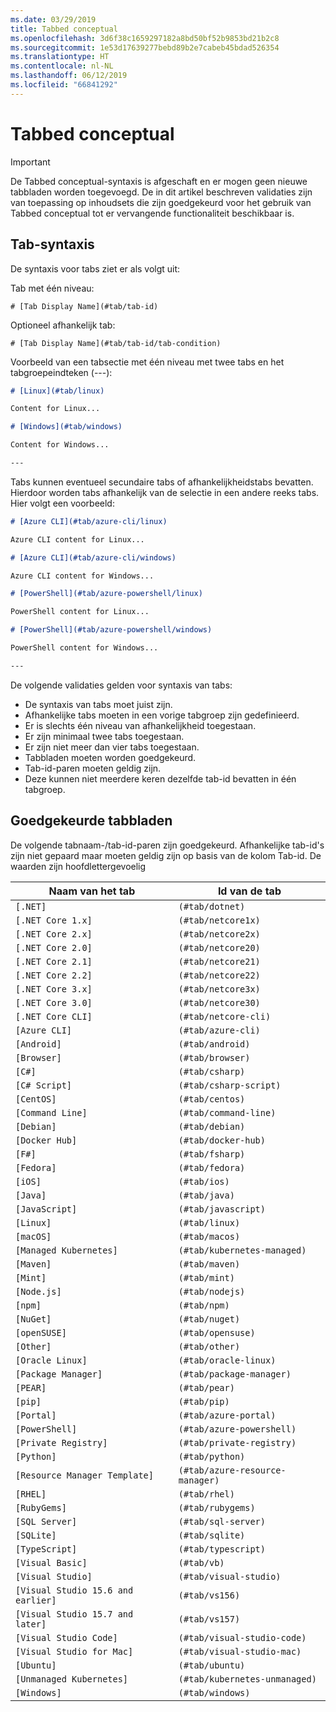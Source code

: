 ```yaml
---
ms.date: 03/29/2019
title: Tabbed conceptual
ms.openlocfilehash: 3d6f38c1659297182a8bd50bf52b9853bd21b2c8
ms.sourcegitcommit: 1e53d17639277bebd89b2e7cabeb45bdad526354
ms.translationtype: HT
ms.contentlocale: nl-NL
ms.lasthandoff: 06/12/2019
ms.locfileid: "66841292"
---
```

# <a name="tabbed-conceptual"></a>Tabbed conceptual

> [!IMPORTANT]
> De Tabbed conceptual-syntaxis is afgeschaft en er mogen geen nieuwe tabbladen worden toegevoegd. De in dit artikel beschreven validaties zijn van toepassing op inhoudsets die zijn goedgekeurd voor het gebruik van Tabbed conceptual tot er vervangende functionaliteit beschikbaar is.

## <a name="tab-syntax"></a>Tab-syntaxis

De syntaxis voor tabs ziet er als volgt uit:

Tab met één niveau:

`# [Tab Display Name](#tab/tab-id)`

Optioneel afhankelijk tab:

`# [Tab Display Name](#tab/tab-id/tab-condition)`

Voorbeeld van een tabsectie met één niveau met twee tabs en het tabgroepeindteken (---):

```markdown
# [Linux](#tab/linux)

Content for Linux...

# [Windows](#tab/windows)

Content for Windows...

---
```

Tabs kunnen eventueel secundaire tabs of afhankelijkheidstabs bevatten. Hierdoor worden tabs afhankelijk van de selectie in een andere reeks tabs. Hier volgt een voorbeeld:

```markdown
# [Azure CLI](#tab/azure-cli/linux)

Azure CLI content for Linux...

# [Azure CLI](#tab/azure-cli/windows)

Azure CLI content for Windows...

# [PowerShell](#tab/azure-powershell/linux)

PowerShell content for Linux...

# [PowerShell](#tab/azure-powershell/windows)

PowerShell content for Windows...

---
```

De volgende validaties gelden voor syntaxis van tabs:

- De syntaxis van tabs moet juist zijn.
- Afhankelijke tabs moeten in een vorige tabgroep zijn gedefinieerd.
- Er is slechts één niveau van afhankelijkheid toegestaan.
- Er zijn minimaal twee tabs toegestaan.
- Er zijn niet meer dan vier tabs toegestaan.
- Tabbladen moeten worden goedgekeurd.
- Tab-id-paren moeten geldig zijn.
- Deze kunnen niet meerdere keren dezelfde tab-id bevatten in één tabgroep.

## <a name="approved-tabs"></a>Goedgekeurde tabbladen

De volgende tabnaam-/tab-id-paren zijn goedgekeurd. Afhankelijke tab-id's zijn niet gepaard maar moeten geldig zijn op basis van de kolom Tab-id. De waarden zijn hoofdlettergevoelig

|Naam van het tab              |Id van de tab            |
|----------------------|------------------|
|`[.NET]`              |`(#tab/dotnet)`   |
|`[.NET Core 1.x]`     |`(#tab/netcore1x)`|
|`[.NET Core 2.x]`     |`(#tab/netcore2x)`|
|`[.NET Core 2.0]`     |`(#tab/netcore20)`|
|`[.NET Core 2.1]`     |`(#tab/netcore21)`|
|`[.NET Core 2.2]`     |`(#tab/netcore22)`|
|`[.NET Core 3.x]`     |`(#tab/netcore3x)`|
|`[.NET Core 3.0]`     |`(#tab/netcore30)`|
|`[.NET Core CLI]`     |`(#tab/netcore-cli)`|
|`[Azure CLI]`         |`(#tab/azure-cli)`|
|`[Android]`           |`(#tab/android)`  |
|`[Browser]`           |`(#tab/browser)`  |
|`[C#]`                |`(#tab/csharp)`   |
|`[C# Script]`         |`(#tab/csharp-script)`|
|`[CentOS]`            |`(#tab/centos)`|
|`[Command Line]`      |`(#tab/command-line)`|
|`[Debian]`            |`(#tab/debian)`|
|`[Docker Hub]`        |`(#tab/docker-hub)`|
|`[F#]`                |`(#tab/fsharp)`|
|`[Fedora]`            |`(#tab/fedora)`|
|`[iOS]`               |`(#tab/ios)`      |
|`[Java]`              |`(#tab/java)`|
|`[JavaScript]`        |`(#tab/javascript)`|
|`[Linux]`             |`(#tab/linux)`    |
|`[macOS]`             |`(#tab/macos)`    |
|`[Managed Kubernetes]`|`(#tab/kubernetes-managed)`|
|`[Maven]`             |`(#tab/maven)`|
|`[Mint]`              |`(#tab/mint)`|
|`[Node.js]`           |`(#tab/nodejs)`|
|`[npm]`               |`(#tab/npm)` |
|`[NuGet]`             |`(#tab/nuget)`|
|`[openSUSE]`          |`(#tab/opensuse)`|
|`[Other]`             |`(#tab/other)` |
|`[Oracle Linux]`      |`(#tab/oracle-linux)`|
|`[Package Manager]`   |`(#tab/package-manager)` |
|`[PEAR]`              |`(#tab/pear)`|
|`[pip]`               |`(#tab/pip)`|
|`[Portal]`            |`(#tab/azure-portal)`    |
|`[PowerShell]`        |`(#tab/azure-powershell)`|
|`[Private Registry]`  |`(#tab/private-registry)`|
|`[Python]`            |`(#tab/python)`|
|`[Resource Manager Template]`|`(#tab/azure-resource-manager)`|
|`[RHEL]`              |`(#tab/rhel)`|
|`[RubyGems]`          |`(#tab/rubygems)`|
|`[SQL Server]`        |`(#tab/sql-server)`|
|`[SQLite]`            |`(#tab/sqlite)`|
|`[TypeScript]`        |`(#tab/typescript)`|
|`[Visual Basic]`      |`(#tab/vb)` |
|`[Visual Studio]`     |`(#tab/visual-studio)`|
|`[Visual Studio 15.6 and earlier]`|`(#tab/vs156)`|
|`[Visual Studio 15.7 and later]`  |`(#tab/vs157)`|
|`[Visual Studio Code]`            |`(#tab/visual-studio-code)`|
|`[Visual Studio for Mac]`         |`(#tab/visual-studio-mac)`|
|`[Ubuntu]`                        |`(#tab/ubuntu)`|
|`[Unmanaged Kubernetes]`          |`(#tab/kubernetes-unmanaged)`|
|`[Windows]`   |`(#tab/windows)`   |